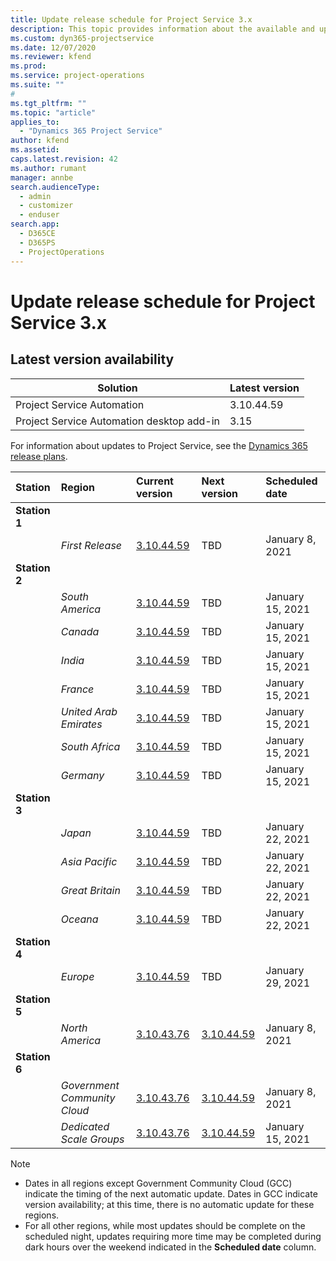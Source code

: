 ```yaml
---
title: Update release schedule for Project Service 3.x
description: This topic provides information about the available and upcoming releases of Dynamics 365 Project Service Automation.
ms.custom: dyn365-projectservice
ms.date: 12/07/2020
ms.reviewer: kfend
ms.prod:
ms.service: project-operations
ms.suite: ""
#
ms.tgt_pltfrm: ""
ms.topic: "article"
applies_to: 
  - "Dynamics 365 Project Service"
author: kfend
ms.assetid: 
caps.latest.revision: 42
ms.author: rumant
manager: annbe
search.audienceType: 
  - admin
  - customizer
  - enduser
search.app: 
  - D365CE
  - D365PS
  - ProjectOperations
---
```


# Update release schedule for Project Service 3.x

## Latest version availability

| Solution  | Latest version |
|-------|----|
| Project Service Automation    | 3.10.44.59 |
| Project Service Automation desktop add-in                | 3.15          |

For information about updates to Project Service, see the [Dynamics 365 release plans](https://docs.microsoft.com/dynamics365/release-plans/). 

| Station  | Region | Current version | Next version |  Scheduled date
| :---   | :---   | :---   | :---   |:---   |         
|<strong>Station 1</strong> | |  |  | |
| | <i>First Release</i> | [3.10.44.59](whats-new-ur-26.md) | TBD | January 8, 2021
|<strong>Station 2</strong> | |  |  | |
| | <i>South America</i> | [3.10.44.59](whats-new-ur-26.md) | TBD | January 15, 2021
| | <i>Canada</i> | [3.10.44.59](whats-new-ur-26.md) | TBD | January 15, 2021
| | <i>India</i> | [3.10.44.59](whats-new-ur-26.md) | TBD | January 15, 2021
| | <i>France</i> | [3.10.44.59](whats-new-ur-26.md) | TBD | January 15, 2021
| | <i>United Arab Emirates</i> | [3.10.44.59](whats-new-ur-26.md) | TBD | January 15, 2021
| | <i>South Africa</i> | [3.10.44.59](whats-new-ur-26.md) | TBD | January 15, 2021
| | <i>Germany</i> | [3.10.44.59](whats-new-ur-26.md) | TBD | January 15, 2021
|<strong>Station 3</strong> | |  |  | |
| | <i>Japan</i> | [3.10.44.59](whats-new-ur-26.md) | TBD | January 22, 2021
| | <i>Asia Pacific</i> | [3.10.44.59](whats-new-ur-26.md) | TBD | January 22, 2021
| | <i>Great Britain</i> | [3.10.44.59](whats-new-ur-26.md) | TBD | January 22, 2021
| | <i>Oceana</i> | [3.10.44.59](whats-new-ur-26.md) | TBD | January 22, 2021
|<strong>Station 4</strong> | |  |  | |
| | <i>Europe</i> | [3.10.44.59](whats-new-ur-26.md) | TBD | January 29, 2021
|<strong>Station 5</strong> | |  |  | |
| | <i>North America</i> | [3.10.43.76](whats-new-ur-25.md) | [3.10.44.59](whats-new-ur-26.md) | January 8, 2021
|<strong>Station 6</strong> | |  |  | |
| | <i>Government Community Cloud</i> | [3.10.43.76](whats-new-ur-25.md) | [3.10.44.59](whats-new-ur-26.md) | January 8, 2021
| | <i>Dedicated Scale Groups</i> | [3.10.43.76](whats-new-ur-25.md) | [3.10.44.59](whats-new-ur-26.md) | January 15, 2021

>[!Note]
> - Dates in all regions except Government Community Cloud (GCC) indicate the timing of the next automatic update. Dates in GCC indicate version availability; at this time, there is no automatic update for these regions.
> - For all other regions, while most updates should be complete on the scheduled night, updates requiring more time may be completed during dark hours over the weekend indicated in the **Scheduled date** column.
